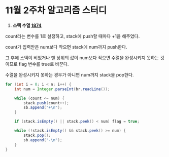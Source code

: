 # 11월 2주차 알고리즘 스터디

1. **스택 수열 [1874](https://www.acmicpc.net/problem/1874)**

count라는 변수를 1로 설정하고, stack에 push할 때마다 +1을 해주었다.

count가 입력받은 num보다 작으면 stack에 num까지 push한다.

그 후에 스택이 비었거나 맨 상위의 값이 num보다 작으면 수열을 완성시키지 못하는 것이므로 flag 변수를 true로 바꾼다.

수열을 완성시키지 못하는 경우가 아니면 num까지 stack을 pop한다.

```java
for (int i = 0; i < n; i++) {
    int num = Integer.parseInt(br.readLine());

    while (count <= num) {
        stack.push(count++);
        sb.append("+\n");
    }

    if (stack.isEmpty() || stack.peek() < num) flag = true;

    while (!stack.isEmpty() && stack.peek() >= num) {
        stack.pop();
        sb.append("-\n");
    }
}
```

